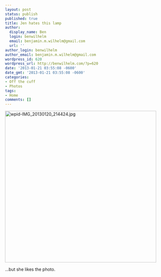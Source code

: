 ```yaml
---
layout: post
status: publish
published: true
title: Jen hates this lamp
author:
  display_name: Ben
  login: benwilhelm
  email: benjamin.m.wilhelm@gmail.com
  url: ''
author_login: benwilhelm
author_email: benjamin.m.wilhelm@gmail.com
wordpress_id: 620
wordpress_url: http://benwilhelm.com/?p=620
date: '2013-01-21 03:55:08 -0600'
date_gmt: '2013-01-21 03:55:08 -0600'
categories:
- Off the cuff
- Photos
tags:
- Home
comments: []
---
```

<p><a href="http://c9fdb1675999412f8bcb-7ceff41fb86acf15799809f3d548ce6b.r79.cf1.rackcdn.com/2/files/2013/01/wpid-IMG_20130120_214424.jpg"><img class="alignnone size-full wp-image-619" alt="wpid-IMG_20130120_214424.jpg" src="http://c9fdb1675999412f8bcb-7ceff41fb86acf15799809f3d548ce6b.r79.cf1.rackcdn.com/2/files/2013/01/wpid-IMG_20130120_214424.jpg" width="500" height="500" /></a></p>
<p>...but she likes the photo.</p>
